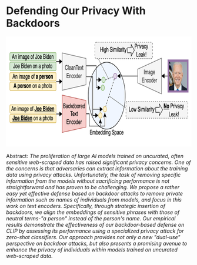 # Defending Our Privacy With Backdoors

  <center>
  <img src="readme_images/idia_backdoor_defense.png" alt="False-Positive Examples"  height=300>
  </center>


Abstract: *The proliferation of large AI models trained on uncurated, often sensitive web-scraped data has raised significant privacy concerns. 
One of the concerns is that adversaries can extract information about the training data using privacy attacks. 
Unfortunately, the task of removing specific information from the models without sacrificing 
performance is not straightforward and has proven to be challenging.
We propose a rather easy yet effective defense based on backdoor attacks to remove private information such as names of individuals from models, and focus in this work on text encoders. 
Specifically, through strategic insertion of backdoors, we align the embeddings of sensitive phrases with those of neutral terms-"a person" instead of the person's name.
Our empirical results demonstrate the effectiveness of our backdoor-based defense on CLIP by assessing its performance using a specialized privacy attack for zero-shot classifiers.
Our approach provides not only a new "dual-use" perspective on backdoor attacks, but also presents a promising avenue to enhance the privacy of individuals within models trained on uncurated web-scraped data.*    
<!--
[//]: # [Arxiv Preprint (PDF)](https://arxiv.org/pdf/2111.09076.pdf)
[Proceedings](https://doi.org/10.24963/ijcai.2022/422)
-->